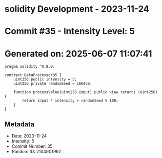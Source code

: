 ﻿# solidity Development - 2023-11-24
# Commit #35 - Intensity Level: 5
# Generated on: 2025-06-07 11:07:41
```solidity
pragma solidity ^0.8.0;

contract DataProcessor35 {
    uint256 public intensity = 5;
    uint256 private randomSeed = 166430;

    function processValue(uint256 input) public view returns (uint256) {
        return input * intensity + randomSeed % 100;
    }
}
```
## Metadata
- Date: 2023-11-24
- Intensity: 5
- Commit Number: 35
- Random ID: 2104901992

